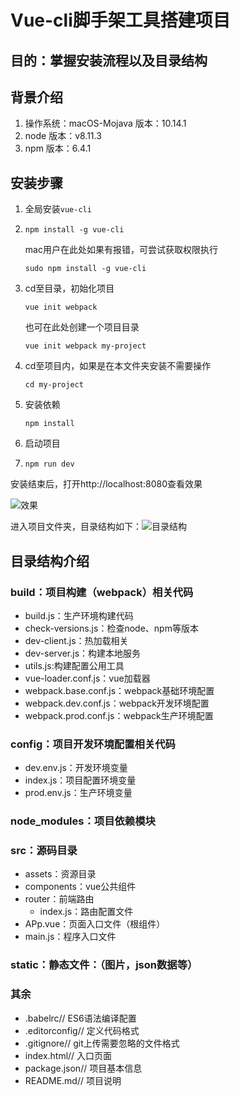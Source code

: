 # Vue-cli脚手架工具搭建项目

##  目的：掌握安装流程以及目录结构

##  背景介绍

1. 操作系统：macOS-Mojava  版本：10.14.1
2. node 版本：v8.11.3
3. npm 版本：6.4.1

## 安装步骤

1. 全局安装`vue-cli`

1. ```shell
   npm install -g vue-cli
   ```

   mac用户在此处如果有报错，可尝试获取权限执行

   ```shell
   sudo npm install -g vue-cli
   ```

2. cd至目录，初始化项目

   ```shell
   vue init webpack 
   ```

   也可在此处创建一个项目目录

   ```shell
   vue init webpack my-project
   ```

3. cd至项目内，如果是在本文件夹安装不需要操作

   ```shell
   cd my-project
   ```

4. 安装依赖

   ```shell
   npm install
   ```

5. 启动项目

6. ```shell
   npm run dev
   ```

安装结束后，打开http://localhost:8080查看效果

![效果](/Users/lee/Desktop/WX20181121-203716.png)

进入项目文件夹，目录结构如下：![目录结构](/Users/lee/Desktop/WX20181121-203904.png)



## 目录结构介绍

### build：项目构建（webpack）相关代码

- build.js：生产环境构建代码
- check-versions.js：检查node、npm等版本
- dev-client.js：热加载相关
- dev-server.js：构建本地服务
- utils.js:构建配置公用工具
- vue-loader.conf.js：vue加载器
- webpack.base.conf.js：webpack基础环境配置
- webpack.dev.conf.js：webpack开发环境配置
- webpack.prod.conf.js：webpack生产环境配置

### config：项目开发环境配置相关代码

- dev.env.js：开发环境变量
- index.js：项目配置环境变量
- prod.env.js：生产环境变量

### node_modules：项目依赖模块

### src：源码目录

- assets：资源目录
- components：vue公共组件
- router：前端路由
  - index.js：路由配置文件
- APp.vue：页面入口文件（根组件）
- main.js：程序入口文件

### static：静态文件：（图片，json数据等）

### 其余

- .babelrc// ES6语法编译配置
- .editorconfig// 定义代码格式
- .gitignore// git上传需要忽略的文件格式
- index.html// 入口页面
- package.json// 项目基本信息
-  README.md// 项目说明

